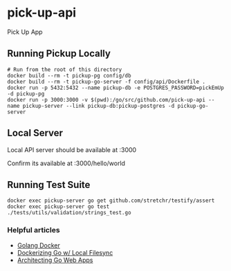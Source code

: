# pick-up-api
Pick Up App

## Running Pickup Locally
```
# Run from the root of this directory
docker build --rm -t pickup-pg config/db
docker build --rm -t pickup-go-server -f config/api/Dockerfile .
docker run -p 5432:5432 --name pickup-db -e POSTGRES_PASSWORD=pickEmUp -d pickup-pg
docker run -p 3000:3000 -v $(pwd):/go/src/github.com/pick-up-api --name pickup-server --link pickup-db:pickup-postgres -d pickup-go-server
```

## Local Server
Local API server should be available at <docker-ip>:3000

Confirm its available at <docker-ip>:3000/hello/world

## Running Test Suite
```
docker exec pickup-server go get github.com/stretchr/testify/assert
docker exec pickup-server go test  ./tests/utils/validation/strings_test.go
```

### Helpful articles
* [Golang Docker](https://blog.golang.org/docker)
* [Dockerizing Go w/ Local Filesync](https://medium.com/developers-writing/docker-powered-development-environment-for-your-go-app-6185d043ea35#.r58sq9cr2)
* [Architecting Go Web Apps](https://larry-price.com/blog/2015/06/25/architecture-for-a-golang-web-app)
